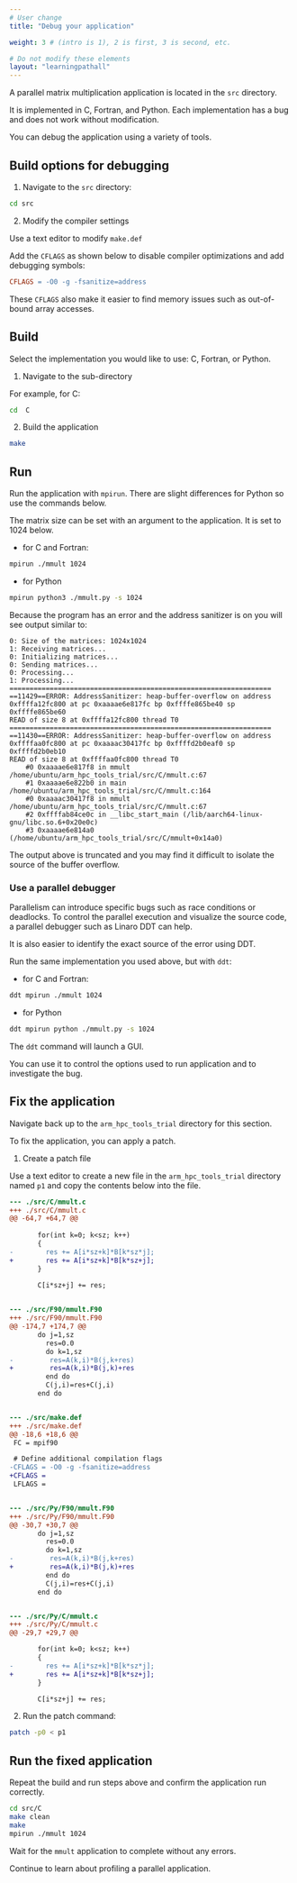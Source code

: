 ```yaml
---
# User change
title: "Debug your application"

weight: 3 # (intro is 1), 2 is first, 3 is second, etc.

# Do not modify these elements
layout: "learningpathall"
---
```


A parallel matrix multiplication application is located in the `src` directory. 

It is implemented in C, Fortran, and Python. Each implementation has a bug and does not work without modification. 

You can debug the application using a variety of tools. 

## Build options for debugging

1. Navigate to the `src` directory:

```bash
cd src
```

2. Modify the compiler settings

Use a text editor to modify `make.def` 

Add the `CFLAGS` as shown below to disable compiler optimizations and add debugging symbols:

```makefile
CFLAGS = -O0 -g -fsanitize=address
```

These `CFLAGS` also make it easier to find memory issues such as out-of-bound array accesses. 

## Build

Select the implementation you would like to use: C, Fortran, or Python. 

1. Navigate to the sub-directory

For example, for C:

```bash
cd  C
```


2. Build the application

```bash 
make
```

## Run

Run the application with `mpirun`. There are slight differences for Python so use the commands below.

The matrix size can be set with an argument to the application. It is set to 1024 below.

- for C and Fortran:

```bash 
mpirun ./mmult 1024
```

- for Python

```bash 
mpirun python3 ./mmult.py -s 1024
```

Because the program has an error and the address sanitizer is on you will see output similar to:

```output
0: Size of the matrices: 1024x1024
1: Receiving matrices...
0: Initializing matrices...
0: Sending matrices...
0: Processing...
1: Processing...
=================================================================
==11429==ERROR: AddressSanitizer: heap-buffer-overflow on address 0xffffa12fc800 at pc 0xaaaae6e817fc bp 0xffffe865be40 sp 0xffffe865be60
READ of size 8 at 0xffffa12fc800 thread T0
=================================================================
==11430==ERROR: AddressSanitizer: heap-buffer-overflow on address 0xffffaa0fc800 at pc 0xaaaac30417fc bp 0xffffd2b0eaf0 sp 0xffffd2b0eb10
READ of size 8 at 0xffffaa0fc800 thread T0
    #0 0xaaaae6e817f8 in mmult /home/ubuntu/arm_hpc_tools_trial/src/C/mmult.c:67
    #1 0xaaaae6e822b0 in main /home/ubuntu/arm_hpc_tools_trial/src/C/mmult.c:164
    #0 0xaaaac30417f8 in mmult /home/ubuntu/arm_hpc_tools_trial/src/C/mmult.c:67
    #2 0xffffab84ce0c in __libc_start_main (/lib/aarch64-linux-gnu/libc.so.6+0x20e0c)
    #3 0xaaaae6e814a0  (/home/ubuntu/arm_hpc_tools_trial/src/C/mmult+0x14a0)

```

The output above is truncated and you may find it difficult to isolate the source of the buffer overflow. 

### Use a parallel debugger

Parallelism can introduce specific bugs such as race conditions or deadlocks. To control the parallel execution and visualize the source code, a parallel debugger such as Linaro DDT can help. 

It is also easier to identify the exact source of the error using DDT.

Run the same implementation you used above, but with `ddt`: 

- for C and Fortran:

```bash 
ddt mpirun ./mmult 1024
```

- for Python

```bash
ddt mpirun python ./mmult.py -s 1024
```

The `ddt` command will launch a GUI. 

You can use it to control the options used to run application and to investigate the bug.

## Fix the application

Navigate back up to the `arm_hpc_tools_trial` directory for this section. 

To fix the application, you can apply a patch.

1. Create a patch file

Use a text editor to create a new file in the `arm_hpc_tools_trial` directory named `p1` and copy the contents below into the file.

```patch
--- ./src/C/mmult.c
+++ ./src/C/mmult.c
@@ -64,7 +64,7 @@
 
       for(int k=0; k<sz; k++)
       {
-        res += A[i*sz+k]*B[k*sz*j];
+        res += A[i*sz+k]*B[k*sz+j];
       }
 
       C[i*sz+j] += res;


--- ./src/F90/mmult.F90
+++ ./src/F90/mmult.F90
@@ -174,7 +174,7 @@
       do j=1,sz
         res=0.0
         do k=1,sz
-         res=A(k,i)*B(j,k+res)
+         res=A(k,i)*B(j,k)+res
         end do
         C(j,i)=res+C(j,i)
       end do


--- ./src/make.def
+++ ./src/make.def
@@ -18,6 +18,6 @@
 FC = mpif90

 # Define additional compilation flags
-CFLAGS = -O0 -g -fsanitize=address
+CFLAGS = 
 LFLAGS =


--- ./src/Py/F90/mmult.F90
+++ ./src/Py/F90/mmult.F90
@@ -30,7 +30,7 @@
       do j=1,sz
         res=0.0
         do k=1,sz
-         res=A(k,i)*B(j,k+res)
+         res=A(k,i)*B(j,k)+res
         end do
         C(j,i)=res+C(j,i)
       end do


--- ./src/Py/C/mmult.c
+++ ./src/Py/C/mmult.c
@@ -29,7 +29,7 @@

       for(int k=0; k<sz; k++)
       {
-        res += A[i*sz+k]*B[k*sz*j];
+        res += A[i*sz+k]*B[k*sz+j];
       }

       C[i*sz+j] += res;
```

2. Run the patch command:

```bash
patch -p0 < p1
```

## Run the fixed application

Repeat the build and run steps above and confirm the application run correctly. 

```bash
cd src/C
make clean
make 
mpirun ./mmult 1024
```

Wait for the `mmult` application to complete without any errors. 

Continue to learn about profiling a parallel application.
